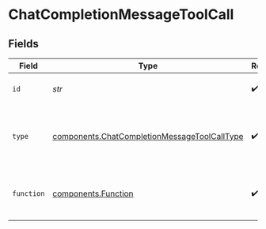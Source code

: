 # ChatCompletionMessageToolCall


## Fields

| Field                                                                                                        | Type                                                                                                         | Required                                                                                                     | Description                                                                                                  |
| ------------------------------------------------------------------------------------------------------------ | ------------------------------------------------------------------------------------------------------------ | ------------------------------------------------------------------------------------------------------------ | ------------------------------------------------------------------------------------------------------------ |
| `id`                                                                                                         | *str*                                                                                                        | :heavy_check_mark:                                                                                           | The ID of the tool call.                                                                                     |
| `type`                                                                                                       | [components.ChatCompletionMessageToolCallType](../../models/components/chatcompletionmessagetoolcalltype.md) | :heavy_check_mark:                                                                                           | The type of the tool. Currently, only `function` is supported.                                               |
| `function`                                                                                                   | [components.Function](../../models/components/function.md)                                                   | :heavy_check_mark:                                                                                           | The function that the model called.                                                                          |